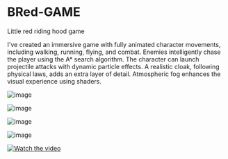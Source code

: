 # BRed-GAME
 Little red riding hood game
 
 
I've created an immersive game with fully animated character movements, including walking, running, flying, and combat. Enemies intelligently chase the player using the A* search algorithm. The character can launch projectile attacks with dynamic particle effects. A realistic cloak, following physical laws, adds an extra layer of detail. Atmospheric fog enhances the visual experience using shaders.

![image](https://github.com/NivaLado/BRed-GAME/assets/42045645/7396a2f4-34f3-4d3c-9595-67104ae3247c)

![image](https://github.com/NivaLado/BRed-GAME/assets/42045645/c70b4de3-4147-4aa7-9642-0bc88e94195f)

![image](https://github.com/NivaLado/BRed-GAME/assets/42045645/d2f26b83-5ffa-4711-8879-8f52fcbe71fe)

![image](https://github.com/NivaLado/BRed-GAME/assets/42045645/c5f313f2-4d7a-4c8e-979f-e7461dd70290)

[![Watch the video](https://github-production-user-asset-6210df.s3.amazonaws.com/42045645/240049538-fdd337c8-b3fb-40ff-8ed0-f54d1c531134.png)](https://www.youtube.com/watch?v=DiazGxHWTdA&ab)
